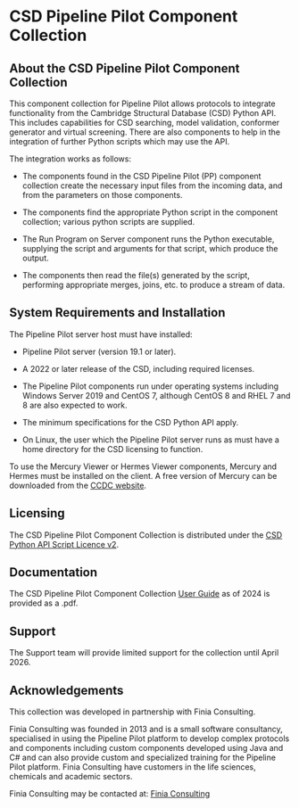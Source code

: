 # CSD Pipeline Pilot Component Collection

## About the CSD Pipeline Pilot Component Collection

This component collection for Pipeline Pilot allows protocols to
integrate functionality from the Cambridge Structural Database
(CSD) Python API. This includes capabilities for CSD searching,
model validation, conformer generator and virtual screening. There
are also components to help in the integration of further Python
scripts which may use the API.

The integration works as follows:

- The components found in the CSD Pipeline Pilot (PP)
  component collection create the necessary input files from the
  incoming data, and from the parameters on those components.

- The components find the appropriate Python script in the
 component collection; various python scripts are supplied.

- The Run Program on Server component runs the Python
 executable, supplying the script and arguments for that script,
 which produce the output.

- The components then read the file(s) generated by the script,
 performing appropriate merges, joins, etc. to produce a stream
 of data.

## System Requirements and Installation

The Pipeline Pilot server host must have installed:

- Pipeline Pilot server (version 19.1 or later).

- A 2022 or later release of the CSD, including required licenses.

- The Pipeline Pilot components run under operating systems including Windows Server 2019
and CentOS 7, although CentOS 8 and RHEL 7 and 8 are also
expected to work.

- The minimum specifications for the CSD Python API apply.

- On Linux, the user which the Pipeline Pilot server runs as must
have a home directory for the CSD licensing to function.

To use the Mercury Viewer or Hermes Viewer components, Mercury
and Hermes must be installed on the client. A free version of
Mercury can be downloaded from the
[CCDC website](https://www.ccdc.cam.ac.uk/solutions/software/free-mercury/).

## Licensing

The CSD Pipeline Pilot Component Collection is distributed under the
[CSD Python API Script Licence v2](https://www.ccdc.cam.ac.uk/script-licence-v2/).

## Documentation

The CSD Pipeline Pilot Component Collection [User Guide](pipeline-pilot-user-guide.pdf) as of
2024 is provided as a .pdf.

## Support

The Support team will provide limited support for the collection until April 2026.

## Acknowledgements

This collection was developed in partnership with Finia Consulting.

Finia Consulting was founded in 2013 and is a small software
consultancy, specialised in using the Pipeline Pilot platform to
develop complex protocols and components including custom
components developed using Java and C# and can also provide
custom and specialized training for the Pipeline Pilot platform. Finia
Consulting have customers in the life sciences, chemicals and
academic sectors.

Finia Consulting may be contacted at:
[Finia Consulting](http://www.finiaconsulting.com)
